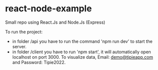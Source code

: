 # react-node-example
Small repo using React.Js and Node.Js (Express)

To run the project:
- in folder /api you have to run the command 'npm run dev' to start the server.
- in folder /client you have to run 'npm start', it will automatically open localhost on port 3000.
To visualize data, Email: demo@tipieapp.com and Password: Tipie2022.
